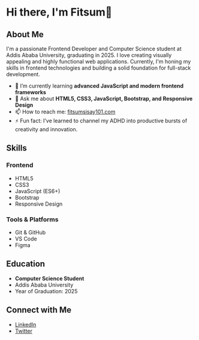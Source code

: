 # Hi there, I'm Fitsum👋

## About Me

I'm a passionate Frontend Developer and Computer Science student at Addis Ababa University, graduating in 2025. I love creating visually appealing and highly functional web applications. Currently, I'm honing my skills in frontend technologies and building a solid foundation for full-stack development.

- 🌱 I’m currently learning **advanced JavaScript and modern frontend frameworks**
- 💬 Ask me about **HTML5, CSS3, JavaScript, Bootstrap, and Responsive Design**
- 📫 How to reach me: [fitsumsisay101.com](mailto:fitsumsisay101.com)
- ⚡ Fun fact: I’ve learned to channel my ADHD into productive bursts of creativity and innovation.
## Skills

### Frontend
- HTML5
- CSS3
- JavaScript (ES6+)
- Bootstrap
- Responsive Design

### Tools & Platforms
- Git & GitHub
- VS Code
- Figma

## Education

- **Computer Science Student**
- Addis Ababa University
- Year of Graduation: 2025

## Connect with Me

- [LinkedIn](https://www.linkedin.com/in/fitsum-sisay101/)
- [Twitter](https://x.com/fitz_um?t=-5TWrgiYq_-0WB1U4ivodQ&s=09)
